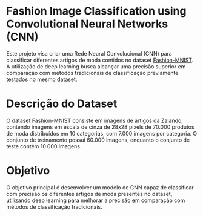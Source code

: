 # Fashion Image Classification using Convolutional Neural Networks (CNN)
Este projeto visa criar uma Rede Neural Convolucional (CNN) para classificar diferentes artigos de moda contidos no dataset [Fashion-MNIST](https://github.com/zalandoresearch/fashion-mnist). A utilização de deep learning busca alcançar uma precisão superior em comparação com métodos tradicionais de classificação previamente testados no mesmo dataset.

# Descrição do Dataset
O dataset Fashion-MNIST consiste em imagens de artigos da Zalando, contendo imagens em escala de cinza de 28x28 pixels de 70.000 produtos de moda distribuídos em 10 categorias, com 7.000 imagens por categoria. O conjunto de treinamento possui 60.000 imagens, enquanto o conjunto de teste contém 10.000 imagens.

# Objetivo
O objetivo principal é desenvolver um modelo de CNN capaz de classificar com precisão os diferentes artigos de moda presentes no dataset, utilizando deep learning para melhorar a precisão em comparação com métodos de classificação tradicionais.
